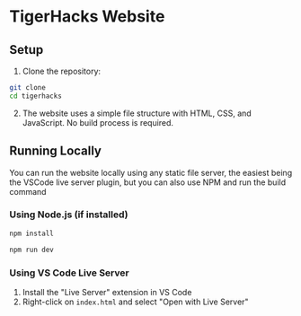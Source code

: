 # TigerHacks Website

## Setup

1. Clone the repository:
```bash
git clone
cd tigerhacks
```

2. The website uses a simple file structure with HTML, CSS, and JavaScript. No build process is required.

## Running Locally

You can run the website locally using any static file server, the easiest being the VSCode live server plugin, but you can also use NPM and run the build command
### Using Node.js (if installed)
```bash
npm install

npm run dev
```

### Using VS Code Live Server
1. Install the "Live Server" extension in VS Code
2. Right-click on `index.html` and select "Open with Live Server"
